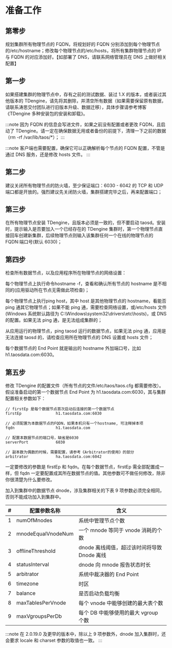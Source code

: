 # 准备工作
## 第零步

规划集群所有物理节点的 FQDN，将规划好的 FQDN 分别添加到每个物理节点的/etc/hostname；修改每个物理节点的/etc/hosts，将所有集群物理节点的 IP 与 FQDN 的对应添加好。【如部署了 DNS，请联系网络管理员在 DNS 上做好相关配置】

## 第一步

如果搭建集群的物理节点中，存有之前的测试数据、装过 1.X 的版本，或者装过其他版本的 TDengine，请先将其删除，并清空所有数据（如果需要保留原有数据，请联系涛思交付团队进行旧版本升级、数据迁移），具体步骤请参考博客《TDengine 多种安装包的安装和卸载》。

:::note
因为 FQDN 的信息会写进文件，如果之前没有配置或者更改 FQDN，且启动了 TDengine。请一定在确保数据无用或者备份的前提下，清理一下之前的数据（rm -rf /var/lib/taos/*）；
:::

:::note
客户端也需要配置，确保它可以正确解析每个节点的 FQDN 配置，不管是通过 DNS 服务，还是修改 hosts 文件。
:::


## 第二步

建议关闭所有物理节点的防火墙，至少保证端口：6030 - 6042 的 TCP 和 UDP 端口都是开放的。强烈建议先关闭防火墙，集群搭建完毕之后，再来配置端口；

## 第三步

在所有物理节点安装 TDengine，且版本必须是一致的，但不要启动 taosd。安装时，提示输入是否要加入一个已经存在的 TDengine 集群时，第一个物理节点直接回车创建新集群，后续物理节点则输入该集群任何一个在线的物理节点的 FQDN:端口号(默认 6030)；

## 第四步

检查所有数据节点，以及应用程序所在物理节点的网络设置：

每个物理节点上执行命令hostname -f，查看和确认所有节点的 hostname 是不相同的(应用驱动所在节点无需做此项检查)；

每个物理节点上执行ping host，其中 host 是其他物理节点的 hostname，看能否 ping 通其它物理节点；如果不能 ping 通，需要检查网络设置，或/etc/hosts 文件(Windows 系统默认路径为 C:\Windows\system32\drivers\etc\hosts)，或 DNS 的配置。如果无法 ping 通，是无法组成集群的；

从应用运行的物理节点，ping taosd 运行的数据节点，如果无法 ping 通，应用是无法连接 taosd 的，请检查应用所在物理节点的 DNS 设置或 hosts 文件；

每个数据节点的 End Point 就是输出的 hostname 外加端口号，比如h1.taosdata.com:6030。

## 第五步

修改 TDengine 的配置文件（所有节点的文件/etc/taos/taos.cfg 都需要修改）。假设准备启动的第一个数据节点 End Point 为 h1.taosdata.com:6030，其与集群配置相关参数如下：

```
// firstEp 是每个数据节点首次启动后连接的第一个数据节点
firstEp               h1.taosdata.com:6030

// 必须配置为本数据节点的FQDN，如果本机只有一个hostname, 可注释掉本项
fqdn                  h1.taosdata.com

// 配置本数据节点的端口号，缺省是6030
serverPort            6030

// 副本数为偶数的时候，需要配置，请参考《Arbitrator的使用》的部分
arbitrator            ha.taosdata.com:6042
```
一定要修改的参数是 firstEp 和 fqdn。在每个数据节点，firstEp 需全部配置成一样，但 fqdn 一定要配置成其所在数据节点的值。其他参数可不做任何修改，除非你很清楚为什么要修改。

加入到集群中的数据节点 dnode，涉及集群相关的下表 9 项参数必须完全相同，否则不能成功加入到集群中。

| **#** | **配置参数名称**   | **含义**                                    |
| ----- | ------------------ | ------------------------------------------- |
| 1     | numOfMnodes        | 系统中管理节点个数                          |
| 2     | mnodeEqualVnodeNum | 一个 mnode 等同于 vnode 消耗的个数          |
| 3     | offlineThreshold   | dnode 离线阈值，超过该时间将导致 Dnode 离线 |
| 4     | statusInterval     | dnode 向 mnode 报告状态时长                 |
| 5     | arbitrator         | 系统中裁决器的 End Point                    |
| 6     | timezone           | 时区                                        |
| 7     | balance            | 是否启动负载均衡                            |
| 8     | maxTablesPerVnode  | 每个 vnode 中能够创建的最大表个数           |
| 9     | maxVgroupsPerDb    | 每个 DB 中能够使用的最大 vgroup 个数        |

:::note
在 2.0.19.0 及更早的版本中，除以上 9 项参数外，dnode 加入集群时，还会要求 locale 和 charset 参数的取值也一致。
:::
